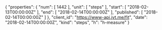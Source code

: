 {
  "properties": {
    "num": [
      1442
    ],
    "unit": [
      "steps"
    ],
    "start": [
      "2018-02-13T00:00:00Z"
    ],
    "end": [
      "2018-02-14T00:00:00Z"
    ],
    "published": [
      "2018-02-14T00:00:00Z"
    ]
  },
  "client_id": "https://www-api.jvt.me/fit",
  "date": "2018-02-14T00:00:00Z",
  "kind": "steps",
  "h": "h-measure"
}
